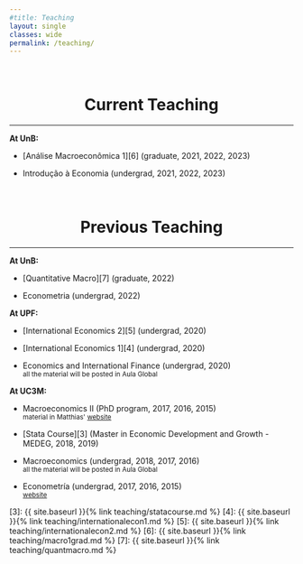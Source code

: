 ```yaml
---
#title: Teaching
layout: single
classes: wide
permalink: /teaching/
---
```

<br/> 


# <center> Current Teaching </center>
- - -

**At UnB:**

  * [Análise Macroeconômica 1][6] (graduate, 2021, 2022, 2023)
  
  * Introdução à Economia (undergrad, 2021, 2022, 2023)


<br/> 


# <center> Previous Teaching </center>
- - -

**At UnB:**


  * [Quantitative Macro][7] (graduate, 2022)

  * Econometria (undergrad, 2022)


**At UPF:**

  
  * [International Economics 2][5] (undergrad, 2020)
  
  * [International Economics 1][4] (undergrad, 2020)

  * Economics and International Finance (undergrad, 2020)<br/> 
   <sup> all the material will be  posted in Aula Global<sup>    

**At UC3M:**

  * Macroeconomics II (PhD program, 2017, 2016, 2015)<br/> 
   <sup> material in  Matthias' [website][1]<sup>    

  * [Stata Course][3] (Master in Economic Development and Growth - MEDEG, 2018, 2019)

  * Macroeconomics (undergrad, 2018, 2017, 2016) <br/> 
   <sup> all the material will be  posted in Aula Global<sup>    


  * Econometría (undergrad, 2017, 2016, 2015) <br/> 
   <sup> [website][2] <sup>    
  

[1]: http://www.eco.uc3m.es/~mkredler/Teaching_PastCourses.html
[2]: http://www.eco.uc3m.es/docencia/econometria/index.html
[3]: {{ site.baseurl }}{% link teaching/statacourse.md %}
[4]: {{ site.baseurl }}{% link teaching/internationalecon1.md %}
[5]: {{ site.baseurl }}{% link teaching/internationalecon2.md %}
[6]: {{ site.baseurl }}{% link teaching/macro1grad.md %}
[7]: {{ site.baseurl }}{% link teaching/quantmacro.md %}

